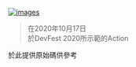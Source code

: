 [![images](https://lh3.googleusercontent.com/pw/ACtC-3cxyGV5Fa45VCsFST7PAXDKMTonLDxiO3632KpjAVqoc8kCRbdfUgsCGfT3AmfkgfvhIC4fIclaypXUR4t1sRW4RUfD439Rb9j7CJNfJXX8rR3yBhyk5vHZLeBqJ9rxrEzUVdahImTWuW0dA2ITe3LXtQ=w267-h90-no?authuser=0)](https://assistant.google.com/services/a/uid/000000b5033b5e97)
 
>在2020年10月17日  
>於DevFest 2020所示範的Action

於此提供原始碼供參考
